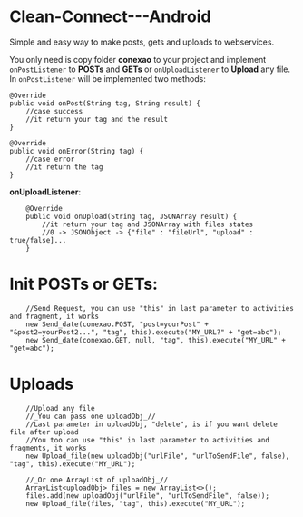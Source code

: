 # Clean-Connect---Android
Simple and easy way to make posts, gets and uploads to webservices.

You only need is copy folder **conexao** to your project and implement `onPostListener` to **POSTs** and **GETs** or `onUploadListener` to **Upload** any file.
In `onPostListener` will be implemented two methods:

    @Override
    public void onPost(String tag, String result) {
        //case success
        //it return your tag and the result
    }

    @Override
    public void onError(String tag) {
        //case error
        //it return the tag
    }
    
**onUploadListener**:
```
    @Override
    public void onUpload(String tag, JSONArray result) {
        //it return your tag and JSONArray with files states
        //0 -> JSONObject -> {"file" : "fileUrl", "upload" : true/false]...
    }
```
# Init **POSTs** or **GETs**:
```
    //Send Request, you can use "this" in last parameter to activities and fragment, it works
    new Send_date(conexao.POST, "post=yourPost" + "&post2=yourPost2...", "tag", this).execute("MY_URL?" + "get=abc");
    new Send_date(conexao.GET, null, "tag", this).execute("MY_URL" + "get=abc");
```   
# Uploads
```
    //Upload any file
    //_You can pass one uploadObj_//
    //Last parameter in uploadObj, "delete", is if you want delete file after upload
    //You too can use "this" in last parameter to activities and fragments, it works
    new Upload_file(new uploadObj("urlFile", "urlToSendFile", false), "tag", this).execute("MY_URL");

    //_Or one ArrayList of uploadObj_//
    ArrayList<uploadObj> files = new ArrayList<>();
    files.add(new uploadObj("urlFile", "urlToSendFile", false));
    new Upload_file(files, "tag", this).execute("MY_URL");
```

